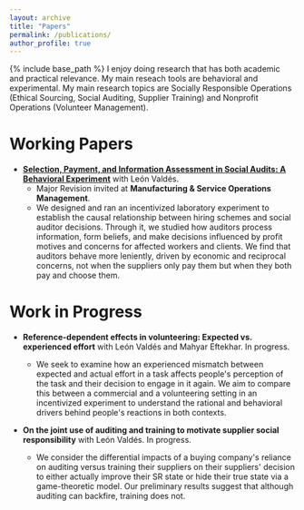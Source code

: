 ```yaml
---
layout: archive
title: "Papers"
permalink: /publications/
author_profile: true
---
```


{% include base_path %}
I enjoy doing research that has both academic and practical relevance. My main reseach tools are behavioral and experimental. My main research topics are Socially Responsible Operations (Ethical Sourcing, Social Auditing, Supplier Training) and Nonprofit Operations (Volunteer Management).

# **Working Papers**
* [**Selection, Payment, and Information Assessment in Social Audits: A Behavioral Experiment**](https://papers.ssrn.com/sol3/papers.cfm?abstract_id=4733385) with León Valdés. 
  * Major Revision invited at **Manufacturing & Service Operations Management**.
    <!-- <span style="color: orange;">Finalist, POMS College of Service Operations Management (CSOM) Best Student Paper, 2024.</span>%} -->
  * We designed and ran an incentivized laboratory experiment to establish the causal relationship between hiring schemes and social auditor decisions. Through it, we studied how auditors process information, form beliefs, and make decisions influenced by profit motives and concerns for affected workers and clients. We find that auditors behave more leniently, driven by economic and reciprocal concerns, not when the suppliers only pay them but when they both pay and choose them. 
  
# **Work in Progress**

* **Reference-dependent effects in volunteering: Expected vs. experienced effort** with León Valdés and Mahyar Eftekhar. In progress. <!-- [[Slides]](https://tcui-pitt.github.io/files/Ratings_INFORMS23.pptx) -->
  * We seek to examine how an experienced mismatch between expected and actual effort in a task affects people's perception of the task and their decision to engage in it again. We aim to compare this between a commercial and a volunteering setting in an incentivized experiment to understand the rational and behavioral drivers behind people's reactions in both contexts.  
 
* **On the joint use of auditing and training to motivate supplier social responsibility** with León Valdés. In progress. <!-- [[Slides]](https://tcui-pitt.github.io/files/Ratings_INFORMS23.pptx) -->
  * We consider the differential impacts of a buying company's reliance on auditing versus training their suppliers on their suppliers' decision to either actually improve their SR state or hide their true state via a game-theoretic model. Our preliminary results suggest that although auditing can backfire, training does not.


